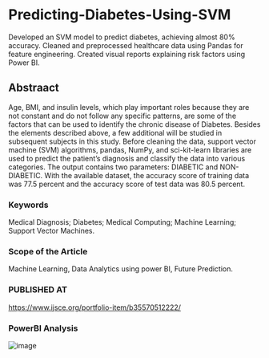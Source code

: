 # Predicting-Diabetes-Using-SVM
Developed an SVM model to predict diabetes, achieving  almost 80% accuracy. Cleaned and preprocessed healthcare data using Pandas for feature engineering. Created visual reports explaining risk factors using Power BI.


## Abstraact
Age, BMI, and insulin levels, which play important roles because they are not constant and do not follow any specific patterns, are some of the factors that can be used to identify the chronic disease of Diabetes. Besides the elements described above, a few additional will be studied in subsequent subjects in this study. Before cleaning the data, support vector machine (SVM) algorithms, pandas, NumPy, and sci-kit-learn libraries are used to predict the patient’s diagnosis and classify the data into various categories. The output contains two parameters: DIABETIC and NON-DIABETIC. With the available dataset, the accuracy score of training data was 77.5 percent and the accuracy score of test data was 80.5 percent. 
### Keywords 
Medical Diagnosis; Diabetes; Medical Computing; Machine Learning; Support Vector Machines.

### Scope of the Article
Machine Learning, Data Analytics using power BI, Future Prediction.

### PUBLISHED AT
https://www.ijsce.org/portfolio-item/b35570512222/

### PowerBI Analysis
![image](https://github.com/user-attachments/assets/127cc56a-c584-496a-ba2c-18f7c9acb8fd)
